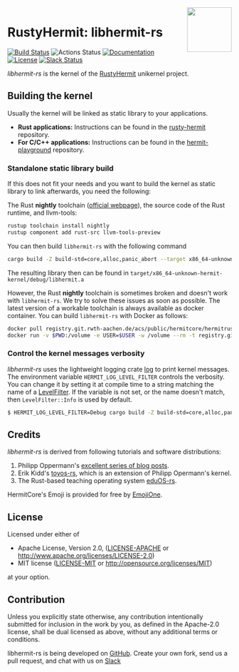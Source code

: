 <img width="100" align="right" src="img/hermitcore_logo.png" />

# RustyHermit: libhermit-rs

[![Build Status](https://travis-ci.com/hermitcore/libhermit-rs.svg?branch=master)](https://travis-ci.com/hermitcore/libhermit-rs)
![Actions Status](https://github.com/hermitcore/libhermit-rs/workflows/Build/badge.svg)
[![Documentation](https://img.shields.io/badge/docs-latest-blue.svg)](https://hermitcore.github.io/libhermit-rs/hermit/)
[![License](https://img.shields.io/crates/l/rusty-hermit.svg)](https://img.shields.io/crates/l/rusty-hermit.svg)
[![Slack Status](https://radiant-ridge-95061.herokuapp.com/badge.svg)](https://radiant-ridge-95061.herokuapp.com)

_libhermit-rs_ is the kernel of the [RustyHermit](https://github.com/hermitcore/rusty-hermit) unikernel project.

## Building the kernel

Usually the kernel will be linked as static library to your applications.

- **Rust applications:** Instructions can be found in the [rusty-hermit](https://github.com/hermitcore/rusty-hermit) repository.
- **For C/C++ applications:** Instructions can be found in the [hermit-playground](https://github.com/hermitcore/hermit-playground) repository.
 

### Standalone static library build

If this does not fit your needs and you want to build the kernel as static library to link afterwards, you need the following:

The Rust **nightly** toolchain ([official webpage](https://www.rust-lang.org/)), the source code of the Rust runtime, and llvm-tools:

```sh
rustup toolchain install nightly
rustup component add rust-src llvm-tools-preview
```

You can then build `libhermit-rs` with the following command

```sh
cargo build -Z build-std=core,alloc,panic_abort --target x86_64-unknown-hermit-kernel
```

The resulting library then can be found in `target/x86_64-unknown-hermit-kernel/debug/libhermit.a`

However, the Rust **nightly** toolchain is sometimes broken and doesn't work with `libhermit-rs`.
We try to solve these issues as soon as possible.
The latest version of a workable toolchain is always available as docker container.
You can build `libhermit-rs` with Docker as follows:

```sh
docker pull registry.git.rwth-aachen.de/acs/public/hermitcore/hermitrust:latest
docker run -v $PWD:/volume -e USER=$USER -w /volume --rm -t registry.git.rwth-aachen.de/acs/public/hermitcore/hermitrust cargo build -Z build-std=core,alloc,panic_abort --target x86_64-unknown-hermit-kernel
```

### Control the kernel messages verbosity

_libhermit-rs_ uses the lightweight logging crate [log](https://github.com/rust-lang/log) to print kernel messages.
The environment variable `HERMIT_LOG_LEVEL_FILTER` controls the verbosity. 
You can change it by setting it at compile time to a string matching the name of a [LevelFilter](https://docs.rs/log/0.4.8/log/enum.LevelFilter.html).
If the variable is not set, or the name doesn't match, then `LevelFilter::Info` is used by default.

```sh
$ HERMIT_LOG_LEVEL_FILTER=Debug cargo build -Z build-std=core,alloc,panic_abort --target x86_64-unknown-hermit-kernel
```

## Credits

_libhermit-rs_ is derived from following tutorials and software distributions:

1. Philipp Oppermann's [excellent series of blog posts][opp].
2. Erik Kidd's [toyos-rs][kidd], which is an extension of Philipp Opermann's kernel.
3. The Rust-based teaching operating system [eduOS-rs][eduos].

[opp]: http://blog.phil-opp.com/
[kidd]: http://www.randomhacks.net/bare-metal-rust/
[eduos]: http://rwth-os.github.io/eduOS-rs/

HermitCore's Emoji is provided for free by [EmojiOne](https://www.gfxmag.com/crab-emoji-vector-icon/).

## License

Licensed under either of

* Apache License, Version 2.0, ([LICENSE-APACHE](LICENSE-APACHE) or http://www.apache.org/licenses/LICENSE-2.0)
* MIT license ([LICENSE-MIT](LICENSE-MIT) or http://opensource.org/licenses/MIT)

at your option.

## Contribution

Unless you explicitly state otherwise, any contribution intentionally submitted for inclusion in the work by you, as defined in the Apache-2.0 license, shall be dual licensed as above, without any additional terms or conditions.

libhermit-rs is being developed on [GitHub](https://github.com/hermitcore/libhermit-rs).
Create your own fork, send us a pull request, and chat with us on [Slack](https://radiant-ridge-95061.herokuapp.com)
